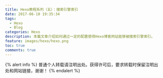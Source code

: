 ```yaml
---
title: Hexo教程系列（五）：搜索引擎索引
date: 2017-06-10 19:35:34
tags:
  - Hexo
  - Blog
categories: Hexo
description: 本篇文章介绍如何通过一定的配置使得Hexo博客网站能够被搜索引擎索引。
feature: images/hexo/hexo.png
toc: true
comments: true
---
```


{% alert info %}
普通个人转载请注明出处。获得许可后，要求转载时保留注明出处和网站链接，谢谢！
{% endalert %}
